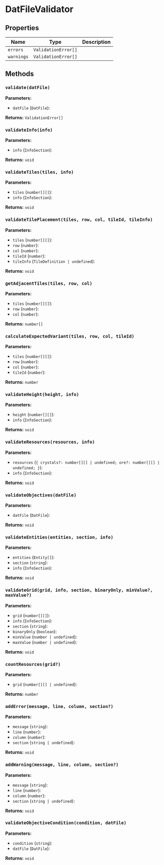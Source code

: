# DatFileValidator

## Properties

| Name | Type | Description |
|------|------|-------------|
| `errors` | `ValidationError[]` |  |
| `warnings` | `ValidationError[]` |  |

## Methods

### `validate(datFile)`

**Parameters:**

- `datFile` (`DatFile`): 

**Returns:** `ValidationError[]`

### `validateInfo(info)`

**Parameters:**

- `info` (`InfoSection`): 

**Returns:** `void`

### `validateTiles(tiles, info)`

**Parameters:**

- `tiles` (`number[][]`): 
- `info` (`InfoSection`): 

**Returns:** `void`

### `validateTilePlacement(tiles, row, col, tileId, tileInfo)`

**Parameters:**

- `tiles` (`number[][]`): 
- `row` (`number`): 
- `col` (`number`): 
- `tileId` (`number`): 
- `tileInfo` (`TileDefinition | undefined`): 

**Returns:** `void`

### `getAdjacentTiles(tiles, row, col)`

**Parameters:**

- `tiles` (`number[][]`): 
- `row` (`number`): 
- `col` (`number`): 

**Returns:** `number[]`

### `calculateExpectedVariant(tiles, row, col, tileId)`

**Parameters:**

- `tiles` (`number[][]`): 
- `row` (`number`): 
- `col` (`number`): 
- `tileId` (`number`): 

**Returns:** `number`

### `validateHeight(height, info)`

**Parameters:**

- `height` (`number[][]`): 
- `info` (`InfoSection`): 

**Returns:** `void`

### `validateResources(resources, info)`

**Parameters:**

- `resources` (`{ crystals?: number[][] | undefined; ore?: number[][] | undefined; }`): 
- `info` (`InfoSection`): 

**Returns:** `void`

### `validateObjectives(datFile)`

**Parameters:**

- `datFile` (`DatFile`): 

**Returns:** `void`

### `validateEntities(entities, section, info)`

**Parameters:**

- `entities` (`Entity[]`): 
- `section` (`string`): 
- `info` (`InfoSection`): 

**Returns:** `void`

### `validateGrid(grid, info, section, binaryOnly, minValue?, maxValue?)`

**Parameters:**

- `grid` (`number[][]`): 
- `info` (`InfoSection`): 
- `section` (`string`): 
- `binaryOnly` (`boolean`): 
- `minValue` (`number | undefined`): 
- `maxValue` (`number | undefined`): 

**Returns:** `void`

### `countResources(grid?)`

**Parameters:**

- `grid` (`number[][] | undefined`): 

**Returns:** `number`

### `addError(message, line, column, section?)`

**Parameters:**

- `message` (`string`): 
- `line` (`number`): 
- `column` (`number`): 
- `section` (`string | undefined`): 

**Returns:** `void`

### `addWarning(message, line, column, section?)`

**Parameters:**

- `message` (`string`): 
- `line` (`number`): 
- `column` (`number`): 
- `section` (`string | undefined`): 

**Returns:** `void`

### `validateObjectiveCondition(condition, datFile)`

**Parameters:**

- `condition` (`string`): 
- `datFile` (`DatFile`): 

**Returns:** `void`

